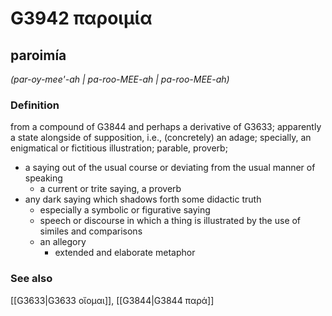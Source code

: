# G3942 παροιμία

## paroimía

_(par-oy-mee'-ah | pa-roo-MEE-ah | pa-roo-MEE-ah)_

### Definition

from a compound of G3844 and perhaps a derivative of G3633; apparently a state alongside of supposition, i.e., (concretely) an adage; specially, an enigmatical or fictitious illustration; parable, proverb; 

- a saying out of the usual course or deviating from the usual manner of speaking
  - a current or trite saying, a proverb
- any dark saying which shadows forth some didactic truth
  - especially a symbolic or figurative saying
  - speech or discourse in which a thing is illustrated by the use of similes and comparisons
  - an allegory
    - extended and elaborate metaphor

### See also

[[G3633|G3633 οἴομαι]], [[G3844|G3844 παρά]]
